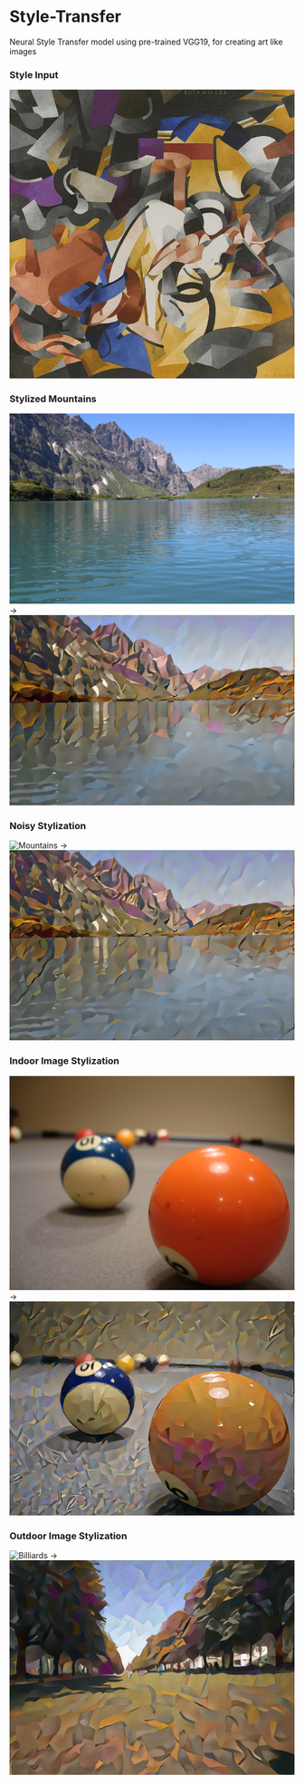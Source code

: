 # Style-Transfer
Neural Style Transfer model using pre-trained VGG19, for creating art like images

### Style Input
![Style](style_4.jpg)

### Stylized Mountains
![Mountains](20170110004814_IMG_5719.JPG) -> ![Mountains](mountains_stylized.png)

### Noisy Stylization
![Mountains](noisy_mountains.jpg) -> ![Mountains](stylized_2.png)

### Indoor Image Stylization
![Billiards](Scattered_billiards_balls.jpg) -> ![Billiards](stylized_billiards.png)

### Outdoor Image Stylization
![Billiards](IMG20200413154412.jpg) -> ![Billiards](stylized_outdoors.png)
